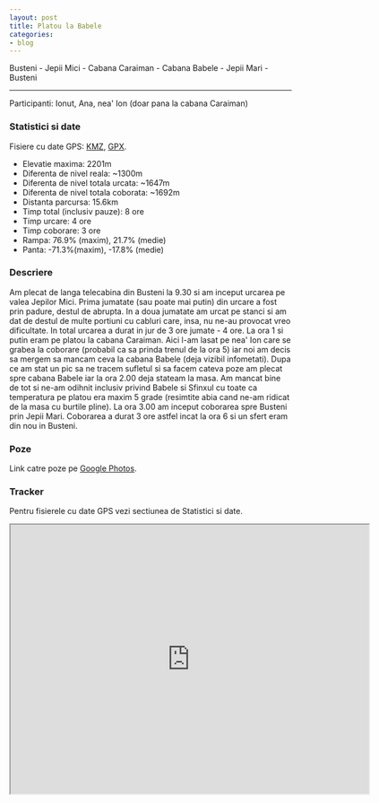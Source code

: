 ```yaml
---
layout: post
title: Platou la Babele
categories:
- blog
---
```


Busteni - Jepii Mici - Cabana Caraiman - Cabana Babele - Jepii Mari - Busteni

---

Participanti: Ionut, Ana, nea' Ion (doar pana la cabana Caraiman)

### Statistici si date

Fisiere cu date GPS: <a href="/assets/data/24-09-2016_babele.kmz">KMZ</a>, <a href="/assets/data/24-09-2016_babele.gpx">GPX</a>.
<ul>
	<li>Elevatie maxima: 2201m</li>
	<li>Diferenta de nivel reala: ~1300m</li>
	<li>Diferenta de nivel totala urcata: ~1647m</li>
	<li>Diferenta de nivel totala coborata: ~1692m</li>
	<li>Distanta parcursa: 15.6km</li>
	<li>Timp total (inclusiv pauze): 8 ore</li>
	<li>Timp urcare: 4 ore</li>
	<li>Timp coborare: 3 ore</li>
	<li>Rampa: 76.9% (maxim), 21.7% (medie)</li>
	<li>Panta: -71.3%(maxim), -17.8% (medie)</li>
</ul>

### Descriere
Am plecat de langa telecabina din Busteni la 9.30 si am inceput urcarea pe valea Jepilor Mici. Prima jumatate (sau poate mai putin) din urcare a fost prin padure, destul de abrupta. In a doua jumatate am urcat pe stanci si am dat de destul de multe portiuni cu cabluri care, insa, nu ne-au provocat vreo dificultate. In total urcarea a durat in jur de 3 ore jumate - 4 ore. La ora 1 si putin eram pe platou la cabana Caraiman. Aici l-am lasat pe nea' Ion care se grabea la coborare (probabil ca sa prinda trenul de la ora 5) iar noi am decis sa mergem sa mancam ceva la cabana Babele (deja vizibil infometati). Dupa ce am stat un pic sa ne tracem sufletul si sa facem cateva poze am plecat spre cabana Babele iar la ora 2.00 deja stateam la masa. Am mancat bine de tot si ne-am odihnit inclusiv privind Babele si Sfinxul cu toate ca temperatura pe platou era maxim 5 grade (resimtite abia cand ne-am ridicat de la masa cu burtile pline). La ora 3.00 am inceput coborarea spre Busteni prin Jepii Mari. Coborarea a durat 3 ore astfel incat la ora 6 si un sfert eram din nou in Busteni.

### Poze
Link catre poze pe <a href="https://goo.gl/photos/pms3fifPApEneH836">Google Photos</a>.

### Tracker
Pentru fisierele cu date GPS vezi sectiunea de Statistici si date.
<iframe src="https://www.google.com/maps/d/u/1/embed?mid=1K34DncIn9Hvq3jgd_vOQPqgOFc4" width="640" height="480"></iframe>